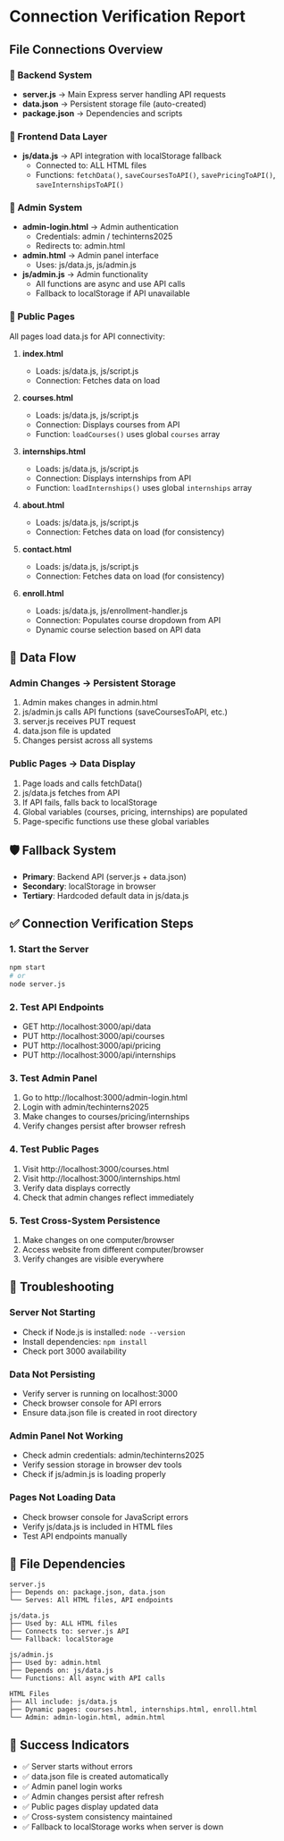 # Connection Verification Report

## File Connections Overview

### 🔗 Backend System
- **server.js** → Main Express server handling API requests
- **data.json** → Persistent storage file (auto-created)
- **package.json** → Dependencies and scripts

### 🔗 Frontend Data Layer
- **js/data.js** → API integration with localStorage fallback
  - Connected to: ALL HTML files
  - Functions: `fetchData()`, `saveCoursesToAPI()`, `savePricingToAPI()`, `saveInternshipsToAPI()`

### 🔗 Admin System
- **admin-login.html** → Admin authentication
  - Credentials: admin / techinterns2025
  - Redirects to: admin.html
- **admin.html** → Admin panel interface
  - Uses: js/data.js, js/admin.js
- **js/admin.js** → Admin functionality
  - All functions are async and use API calls
  - Fallback to localStorage if API unavailable

### 🔗 Public Pages
All pages load data.js for API connectivity:

1. **index.html**
   - Loads: js/data.js, js/script.js
   - Connection: Fetches data on load

2. **courses.html**
   - Loads: js/data.js, js/script.js
   - Connection: Displays courses from API
   - Function: `loadCourses()` uses global `courses` array

3. **internships.html**
   - Loads: js/data.js, js/script.js
   - Connection: Displays internships from API
   - Function: `loadInternships()` uses global `internships` array

4. **about.html**
   - Loads: js/data.js, js/script.js
   - Connection: Fetches data on load (for consistency)

5. **contact.html**
   - Loads: js/data.js, js/script.js
   - Connection: Fetches data on load (for consistency)

6. **enroll.html**
   - Loads: js/data.js, js/enrollment-handler.js
   - Connection: Populates course dropdown from API
   - Dynamic course selection based on API data

## 🔄 Data Flow

### Admin Changes → Persistent Storage
1. Admin makes changes in admin.html
2. js/admin.js calls API functions (saveCoursesToAPI, etc.)
3. server.js receives PUT request
4. data.json file is updated
5. Changes persist across all systems

### Public Pages → Data Display
1. Page loads and calls fetchData()
2. js/data.js fetches from API
3. If API fails, falls back to localStorage
4. Global variables (courses, pricing, internships) are populated
5. Page-specific functions use these global variables

## 🛡️ Fallback System
- **Primary**: Backend API (server.js + data.json)
- **Secondary**: localStorage in browser
- **Tertiary**: Hardcoded default data in js/data.js

## ✅ Connection Verification Steps

### 1. Start the Server
```bash
npm start
# or
node server.js
```

### 2. Test API Endpoints
- GET http://localhost:3000/api/data
- PUT http://localhost:3000/api/courses
- PUT http://localhost:3000/api/pricing
- PUT http://localhost:3000/api/internships

### 3. Test Admin Panel
1. Go to http://localhost:3000/admin-login.html
2. Login with admin/techinterns2025
3. Make changes to courses/pricing/internships
4. Verify changes persist after browser refresh

### 4. Test Public Pages
1. Visit http://localhost:3000/courses.html
2. Visit http://localhost:3000/internships.html
3. Verify data displays correctly
4. Check that admin changes reflect immediately

### 5. Test Cross-System Persistence
1. Make changes on one computer/browser
2. Access website from different computer/browser
3. Verify changes are visible everywhere

## 🚨 Troubleshooting

### Server Not Starting
- Check if Node.js is installed: `node --version`
- Install dependencies: `npm install`
- Check port 3000 availability

### Data Not Persisting
- Verify server is running on localhost:3000
- Check browser console for API errors
- Ensure data.json file is created in root directory

### Admin Panel Not Working
- Check admin credentials: admin/techinterns2025
- Verify session storage in browser dev tools
- Check if js/admin.js is loading properly

### Pages Not Loading Data
- Check browser console for JavaScript errors
- Verify js/data.js is included in HTML files
- Test API endpoints manually

## 📁 File Dependencies

```
server.js
├── Depends on: package.json, data.json
└── Serves: All HTML files, API endpoints

js/data.js
├── Used by: ALL HTML files
├── Connects to: server.js API
└── Fallback: localStorage

js/admin.js
├── Used by: admin.html
├── Depends on: js/data.js
└── Functions: All async with API calls

HTML Files
├── All include: js/data.js
├── Dynamic pages: courses.html, internships.html, enroll.html
└── Admin: admin-login.html, admin.html
```

## 🎯 Success Indicators
- ✅ Server starts without errors
- ✅ data.json file is created automatically
- ✅ Admin panel login works
- ✅ Admin changes persist after refresh
- ✅ Public pages display updated data
- ✅ Cross-system consistency maintained
- ✅ Fallback to localStorage works when server is down
